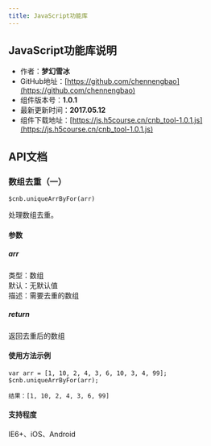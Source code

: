 ```yaml
---
title: JavaScript功能库
---
```


## JavaScript功能库说明

- 作者：**梦幻雪冰**
- GitHub地址：[https://github.com/chennengbao](https://github.com/chennengbao)
- 组件版本号：**1.0.1**
- 最新更新时间：**2017.05.12**
- 组件下载地址：[https://js.h5course.cn/cnb_tool-1.0.1.js](https://js.h5course.cn/cnb_tool-1.0.1.js)

## API文档 

### 数组去重（一） 

    $cnb.uniqueArrByFor(arr)

处理数组去重。

#### 参数 

##### arr 

类型：数组<br>
默认：无默认值<br>
描述：需要去重的数组　　

##### return 

返回去重后的数组

#### 使用方法示例 

	var arr = [1, 10, 2, 4, 3, 6, 10, 3, 4, 99];
	$cnb.uniqueArrByFor(arr);

	结果：[1, 10, 2, 4, 3, 6, 99]

#### 支持程度 

IE6+、iOS、Android







